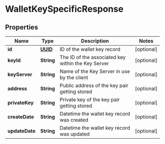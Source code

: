 
# WalletKeySpecificResponse

## Properties
Name | Type | Description | Notes
------------ | ------------- | ------------- | -------------
**id** | [**UUID**](UUID.md) | ID of the wallet key record |  [optional]
**keyId** | **String** | The ID of the associated key within the Key Server |  [optional]
**keyServer** | **String** | Name of the Key Server in use by the client |  [optional]
**address** | **String** | Public address of the key pair getting stored |  [optional]
**privateKey** | **String** | Private key of the key pair getting stored |  [optional]
**createDate** | **String** | Datetime the wallet key record was created |  [optional]
**updateDate** | **String** | Datetime the wallet key record was updated |  [optional]



